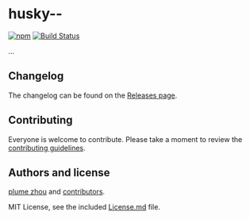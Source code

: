 # husky--

[![npm](https://img.shields.io/npm/v/husky--.svg)](https://www.npmjs.com/package/husky--) [![Build Status](https://travis-ci.org//husky--.svg)](https://travis-ci.org//husky--)

...

## Changelog

The changelog can be found on the [Releases page](/releases).

## Contributing

Everyone is welcome to contribute. Please take a moment to review the [contributing guidelines](Contributing.md).

## Authors and license

[plume zhou](Ancalagon) and [contributors](/graphs/contributors).

MIT License, see the included [License.md](License.md) file.
